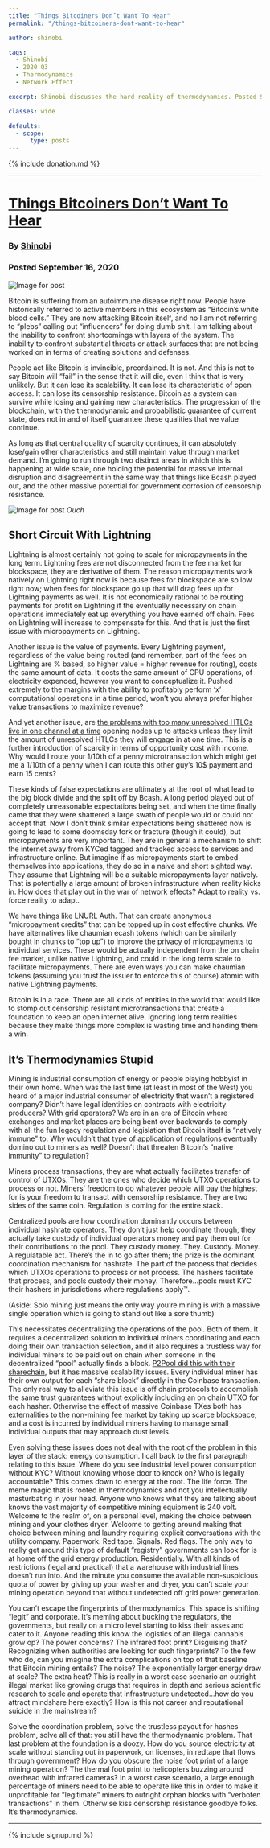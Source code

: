 ```yaml
---
title: "Things Bitcoiners Don’t Want To Hear"
permalink: "/things-bitcoiners-dont-want-to-hear"

author: shinobi

tags:
  - Shinobi
  - 2020 Q3
  - Thermodynamics
  - Network Effect

excerpt: Shinobi discusses the hard reality of thermodynamics. Posted September 16, 2020.

classes: wide

defaults:
  - scope:
      type: posts
---
```


{% include donation.md %}

***

# [Things Bitcoiners Don’t Want To Hear](https://medium.com/block-digest-mempool/things-bitcoiners-dont-want-to-hear-33823c2e984)
### By [Shinobi](https://twitter.com/brian_trollz)
### Posted September 16, 2020

![Image for post](/assets/images/2020/m9/s2.png)

Bitcoin is suffering from an autoimmune disease right now. People have historically referred to active members in this ecosystem as “Bitcoin’s white blood cells.” They are now attacking Bitcoin itself, and no I am not referring to “plebs” calling out “influencers” for doing dumb shit. I am talking about the inability to confront shortcomings with layers of the system. The inability to confront substantial threats or attack surfaces that are not being worked on in terms of creating solutions and defenses.

People act like Bitcoin is invincible, preordained. It is not. And this is not to say Bitcoin will “fail” in the sense that it will die, even I think that is very unlikely. But it can lose its scalability. It can lose its characteristic of open access. It can lose its censorship resistance. Bitcoin as a system can survive while losing and gaining new characteristics. The progression of the blockchain, with the thermodynamic and probabilistic guarantee of current state, does not in and of itself guarantee these qualities that we value continue.

As long as that central quality of scarcity continues, it can absolutely lose/gain other characteristics and still maintain value through market demand. I’m going to run through two distinct areas in which this is happening at wide scale, one holding the potential for massive internal disruption and disagreement in the same way that things like Bcash played out, and the other massive potential for government corrosion of censorship resistance.

![Image for post](/assets/images/2020/m9/s1.png)
*Ouch*

## Short Circuit With Lightning

Lightning is almost certainly not going to scale for micropayments in the long term. Lightning fees are not disconnected from the fee market for blockspace, they are derivative of them. The reason micropayments work natively on Lightning right now is because fees for blockspace are so low right now; when fees for blockspace go up that will drag fees up for Lightning payments as well. It is not economically rational to be routing payments for profit on Lightning if the eventually necessary on chain operations immediately eat up everything you have earned off chain. Fees on Lightning will increase to compensate for this. And that is just the first issue with micropayments on Lightning.

Another issue is the value of payments. Every Lightning payment, regardless of the value being routed (and remember, part of the fees on Lightning are % based, so higher value = higher revenue for routing), costs the same amount of data. It costs the same amount of CPU operations, of electricity expended, however you want to conceptualize it. Pushed extremely to the margins with the ability to profitably perform ‘x’ computational operations in a time period, won’t you always prefer higher value transactions to maximize revenue?

And yet another issue, are [the problems with too many unresolved HTLCs live in one channel at a time](https://arxiv.org/abs/2006.08513) opening nodes up to attacks unless they limit the amount of unresolved HTLCs they will engage in at one time. This is a further introduction of scarcity in terms of opportunity cost with income. Why would I route your 1/10th of a penny microtransaction which might get me a 1/10th of a penny when I can route this other guy’s 10$ payment and earn 15 cents?

These kinds of false expectations are ultimately at the root of what lead to the big block divide and the split off by Bcash. A long period played out of completely unreasonable expectations being set, and when the time finally came that they were shattered a large swath of people would or could not accept that. Now I don’t think similar expectations being shattered now is going to lead to some doomsday fork or fracture (though it could), but micropayments are very important. They are in general a mechanism to shift the internet away from KYCed tagged and tracked access to services and infrastructure online. But imagine if as micropayments start to embed themselves into applications, they do so in a naive and short sighted way. They assume that Lightning will be a suitable micropayments layer natively. That is potentially a large amount of broken infrastructure when reality kicks in. How does that play out in the war of network effects? Adapt to reality vs. force reality to adapt.

We have things like LNURL Auth. That can create anonymous “micropayment credits” that can be topped up in cost effective chunks. We have alternatives like chaumian ecash tokens (which can be similarly bought in chunks to “top up”) to improve the privacy of micropayments to individual services. These would be actually independent from the on chain fee market, unlike native Lightning, and could in the long term scale to facilitate micropayments. There are even ways you can make chaumian tokens (assuming you trust the issuer to enforce this of course) atomic with native Lightning payments.

Bitcoin is in a race. There are all kinds of entities in the world that would like to stomp out censorship resistant microtransactions that create a foundation to keep an open internet alive. Ignoring long term realities because they make things more complex is wasting time and handing them a win.

## It’s Thermodynamics Stupid

Mining is industrial consumption of energy or people playing hobbyist in their own home. When was the last time (at least in most of the West) you heard of a major industrial consumer of electricity that wasn’t a registered company? Didn’t have legal identities on contracts with electricity producers? With grid operators? We are in an era of Bitcoin where exchanges and market places are being bent over backwards to comply with all the fun legacy regulation and legislation that Bitcoin itself is “natively immune” to. Why wouldn’t that type of application of regulations eventually domino out to miners as well? Doesn’t that threaten Bitcoin’s “native immunity” to regulation?

Miners process transactions, they are what actually facilitates transfer of control of UTXOs. They are the ones who decide which UTXO operations to process or not. Miners’ freedom to do whatever people will pay the highest for is your freedom to transact with censorship resistance. They are two sides of the same coin. Regulation is coming for the entire stack.

Centralized pools are how coordination dominantly occurs between individual hashrate operators. They don’t just help coordinate though, they actually take custody of individual operators money and pay them out for their contributions to the pool. They custody money. They. Custody. Money. A regulatable act. There’s the in to go after them; the prize is the dominant coordination mechanism for hashrate. The part of the process that decides which UTXOs operations to process or not process. The hashers facilitate that process, and pools custody their money. Therefore…pools must KYC their hashers in jurisdictions where regulations apply™.

(Aside: Solo mining just means the only way you’re mining is with a massive single operation which is going to stand out like a sore thumb)

This necessitates decentralizing the operations of the pool. Both of them. It requires a decentralized solution to individual miners coordinating and each doing their own transaction selection, and it also requires a trustless way for individual miners to be paid out on chain when someone in the decentralized “pool” actually finds a block. [P2Pool did this with their sharechain](https://en.bitcoin.it/wiki/P2Pool), but it has massive scalability issues. Every individual miner has their own output for each “share block” directly in the Coinbase transaction. The only real way to alleviate this issue is off chain protocols to accomplish the same trust guarantees without explicitly including an on chain UTXO for each hasher. Otherwise the effect of massive Coinbase TXes both has externalities to the non-mining fee market by taking up scarce blockspace, and a cost is incurred by individual miners having to manage small individual outputs that may approach dust levels.

Even solving these issues does not deal with the root of the problem in this layer of the stack: energy consumption. I call back to the first paragraph relating to this issue. Where do you see industrial level power consumption without KYC? Without knowing whose door to knock on? Who is legally accountable? This comes down to energy at the root. The life force. The meme magic that is rooted in thermodynamics and not you intellectually masturbating in your head. Anyone who knows what they are talking about knows the vast majority of competitive mining equipment is 240 volt. Welcome to the realm of, on a personal level, making the choice between mining and your clothes dryer. Welcome to getting around making that choice between mining and laundry requiring explicit conversations with the utility company. Paperwork. Red tape. Signals. Red flags. The only way to really get around this type of default “registry” governments can look for is at home off the grid energy production. Residentially. With all kinds of restrictions (legal and practical) that a warehouse with industrial lines doesn’t run into. And the minute you consume the available non-suspicious quota of power by giving up your washer and dryer, you can’t scale your mining operation beyond that without undetected off grid power generation.

You can’t escape the fingerprints of thermodynamics. This space is shifting “legit” and corporate. It’s meming about bucking the regulators, the governments, but really on a micro level starting to kiss their asses and cater to it. Anyone reading this know the logistics of an illegal cannabis grow op? The power concerns? The infrared foot print? Disguising that? Recognizing when authorities are looking for such fingerprints? To the few who do, can you imagine the extra complications on top of that baseline that Bitcoin mining entails? The noise? The exponentially larger energy draw at scale? The extra heat? This is really in a worst case scenario an outright illegal market like growing drugs that requires in depth and serious scientific research to scale and operate that infrastructure undetected…how do you attract mindshare here exactly? How is this not career and reputational suicide in the mainstream?

Solve the coordination problem, solve the trustless payout for hashes problem, solve all of that: you still have the thermodynamic problem. That last problem at the foundation is a doozy. How do you source electricity at scale without standing out in paperwork, on licenses, in redtape that flows through government? How do you obscure the noise foot print of a large mining operation? The thermal foot print to helicopters buzzing around overhead with infrared cameras? In a worst case scenario, a large enough percentage of miners need to be able to operate like this in order to make it unprofitable for “legitimate” miners to outright orphan blocks with “verboten transactions” in them. Otherwise kiss censorship resistance goodbye folks. It’s thermodynamics.

***

{% include signup.md %}